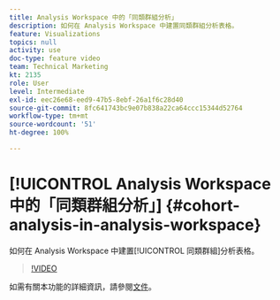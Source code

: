 ```yaml
---
title: Analysis Workspace 中的「同類群組分析」
description: 如何在 Analysis Workspace 中建置同類群組分析表格。
feature: Visualizations
topics: null
activity: use
doc-type: feature video
team: Technical Marketing
kt: 2135
role: User
level: Intermediate
exl-id: eec26e68-eed9-47b5-8ebf-26a1f6c28d40
source-git-commit: 8fc641743bc9e07b838a22ca64ccc15344d52764
workflow-type: tm+mt
source-wordcount: '51'
ht-degree: 100%

---
```


# [!UICONTROL Analysis Workspace 中的「同類群組分析」] {#cohort-analysis-in-analysis-workspace}

如何在 Analysis Workspace 中建置[!UICONTROL 同類群組]分析表格。

>[!VIDEO](https://video.tv.adobe.com/v/23990/?quality=12&learn=on)

如需有關本功能的詳細資訊，請參閱[文件](https://experienceleague.adobe.com/docs/analytics/analyze/analysis-workspace/visualizations/cohort-table/cohort-analysis.html?lang=zh-Hant)。
